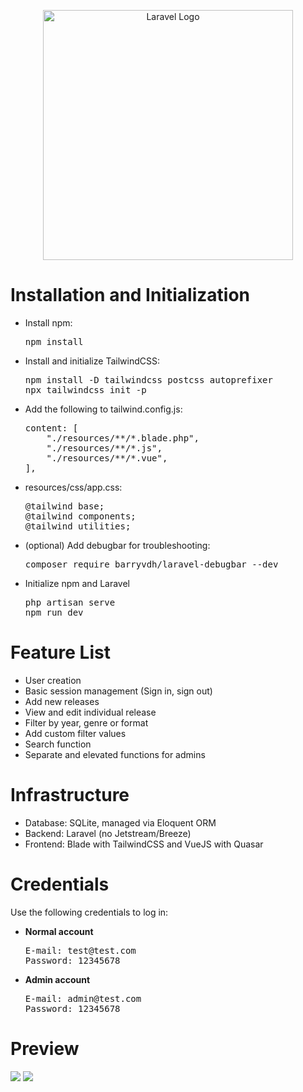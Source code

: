 <p align="center"><a href="https://laravel.com" target="_blank"><img src="https://raw.githubusercontent.com/laravel/art/master/logo-lockup/5%20SVG/2%20CMYK/1%20Full%20Color/laravel-logolockup-cmyk-red.svg" width="400" alt="Laravel Logo"></a></p>

<h1>Installation and Initialization</h1>

<ul>
    <li>Install npm:</li>
    <pre>npm install</pre>
    <li>Install and initialize TailwindCSS:</li>
    <pre>npm install -D tailwindcss postcss autoprefixer
npx tailwindcss init -p</pre>
    <li>Add the following to tailwind.config.js:</li>
      <pre>content: [
    "./resources/**/*.blade.php",
    "./resources/**/*.js",
    "./resources/**/*.vue",
],</pre>
    <li>resources/css/app.css:</li>
    <pre>@tailwind base;
@tailwind components;
@tailwind utilities;</pre>
    <li>(optional) Add debugbar for troubleshooting:</li>
    <pre>composer require barryvdh/laravel-debugbar --dev</pre>
    <li>Initialize npm and Laravel</li>
    <pre>php artisan serve
npm run dev</pre>
</ul>

<h1>Feature List</h1>
<ul>
    <li>User creation</li>
    <li>Basic session management (Sign in, sign out)</li>
    <li>Add new releases 
    <li>View and edit individual release</li>
    <li>Filter by year, genre or format</li>
    <li>Add custom filter values</li>
    <li>Search function</li>
    <li>Separate and elevated functions for admins</li>
</ul>

<h1>Infrastructure</h1>
<ul>
    <li>Database: SQLite, managed via Eloquent ORM</li>
    <li>Backend: Laravel (no Jetstream/Breeze)</li>
    <li>Frontend: Blade with TailwindCSS and VueJS with Quasar</li>
</ul>

<h1>Credentials</h1>
<p>Use the following credentials to log in:</p>
<ul>
<li><b>Normal account</b></li>
<pre>E-mail: test@test.com
Password: 12345678</pre>
<li><b>Admin account</b></li>
<pre>E-mail: admin@test.com
Password: 12345678</pre>
</ul>

<h1>Preview</h1>
<img src="https://i.imgur.com/qXFSeck.png">
<img src="https://i.imgur.com/XnZMspN.png">
